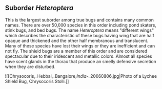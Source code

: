 ## Suborder *Heteroptera*

This is the largest suborder among true bugs and contains many common names. There are over 50,000 species in this order including pond skaters, stink bugs, and bed bugs. The name *Heteroptera* means "different wings" which describes the characteristic of these bugs having wing that are half opaque and thickened and the other half membranous and translucent. Many of these species have lost their wings or they are inefficient and can not fly.  The shield bugs are a member of this order and are considered spectacular due to their iridescent and metallic colors. Almost all species have scent glands in the thorax that produce an smelly defensive secretion when they are disturbed. 

![[Chrysocoris,_Hebbal,_Bangalore,_India_-_20060806.jpg|Photo of a Lychee Shield Bug, Chrysocoris Stolli.]]






